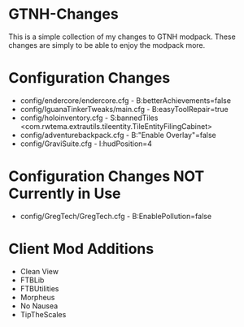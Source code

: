 # GTNH-Changes

This is a simple collection of my changes to GTNH modpack. These changes are simply to be able to enjoy the modpack more.

# Configuration Changes

* config/endercore/endercore.cfg - B:betterAchievements=false
* config/IguanaTinkerTweaks/main.cfg - B:easyToolRepair=true
* config/holoinventory.cfg - S:bannedTiles <com.rwtema.extrautils.tileentity.TileEntityFilingCabinet>
* config/adventurebackpack.cfg - B:"Enable Overlay"=false
* config/GraviSuite.cfg - I:hudPosition=4

# Configuration Changes NOT Currently in Use

* config/GregTech/GregTech.cfg - B:EnablePollution=false

# Client Mod Additions

* Clean View
* FTBLib
* FTBUtilities
* Morpheus
* No Nausea
* TipTheScales
